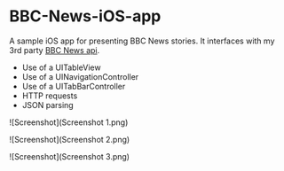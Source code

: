BBC-News-iOS-app
================

A sample iOS app for presenting BBC News stories. It interfaces with my 3rd party [BBC News api](http://api.bbcnews.appengine.co.uk).

- Use of a UITableView
- Use of a UINavigationController
- Use of a UITabBarController
- HTTP requests
- JSON parsing

![Screenshot](Screenshot 1.png)

![Screenshot](Screenshot 2.png)

![Screenshot](Screenshot 3.png)